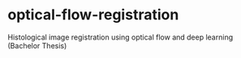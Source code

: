 # optical-flow-registration
Histological image registration using optical flow and deep learning (Bachelor Thesis)
